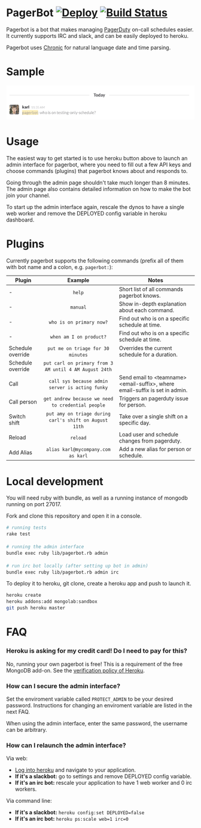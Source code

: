 PagerBot [![Deploy](https://www.herokucdn.com/deploy/button.png)](https://heroku.com/deploy?template=https://github.com/stripe/pagerbot) [![Build Status](https://travis-ci.org/stripe/pagerbot.svg?branch=master)](https://travis-ci.org/stripe/pagerbot)
========

Pagerbot is a bot that makes managing [PagerDuty](http://www.pagerduty.com/) on-call schedules easier. It currently supports IRC and slack, and can be easily deployed to heroku. 

Pagerbot uses [Chronic](https://github.com/mojombo/chronic) for natural language date and time parsing.

Sample
=====

![ScreenShot](public/pics/animation.gif)

Usage
======

The easiest way to get started is to use heroku button above to launch an admin interface for pagerbot, where you need to fill out a few API keys and choose commands (plugins) that pagerbot knows about and responds to.

Going through the admin page shouldn't take much longer than 8 minutes. The admin page also contains detailed information on how to make the bot join your channel.

To start up the admin interface again, rescale the dynos to have a single web worker and remove the DEPLOYED config variable in heroku dashboard.

Plugins
=======

Currently pagerbot supports the following commands (prefix all of them with bot name and a colon, e.g. `pagerbot:`):

| Plugin | Example | Notes |
| ----------------- |:---------------------------------------------------:| -----|
| - | `help` | Short list of all commands pagerbot knows. |
| - | `manual` | Show in-depth explanation about each command. |
| - | `who is on primary now?` | Find out who is on a specific schedule at time. |
| - | `when am I on product?` | Find out who is on a specific schedule at time. |
| Schedule override | `put me on triage for 30 minutes` | Overrides the current schedule for a duration. |
| Schedule override | `put carl on primary from 3 AM until 4 AM August 24th` | |
| Call | `call sys because admin server is acting funky` | Send email to \<teamname\>\<email-suffix\>, where email-suffix is set in admin. |
| Call person | `get andrew because we need to credential people` | Triggers an pagerduty issue for person. |
| Switch shift | `put amy on triage during carl's shift on August 11th` | Take over a single shift on a specific day. |
| Reload | `reload` | Load user and schedule changes from pagerduty. |
| Add Alias | `alias karl@mycompany.com as karl` | Add a new alias for person or schedule. |

Local development
=============

You will need ruby with bundle, as well as a running instance of mongodb running on port 27017.

Fork and clone this repository and open it in a console.

```bash
# running tests
rake test

# running the admin interface
bundle exec ruby lib/pagerbot.rb admin

# run irc bot locally (after setting up bot in admin)
bundle exec ruby lib/pagerbot.rb admin irc
```

To deploy it to heroku, git clone, create a heroku app and push to launch it.
```bash
heroku create
heroku addons:add mongolab:sandbox
git push heroku master
```

FAQ
====

### Heroku is asking for my credit card! Do I need to pay for this?
No, running your own pagerbot is free! This is a requirement of the free MongoDB add-on. See the [verification policy of Heroku](https://devcenter.heroku.com/articles/account-verification#verification-requirement).

### How can I secure the admin interface?

Set the enviroment variable called `PROTECT_ADMIN` to be your desired password. Instructions for changing an enviroment variable are listed in the next FAQ.

When using the admin interface, enter the same password, the username can be arbitrary.

### How can I relaunch the admin interface?

Via web: 
* [Log into heroku](https://dashboard.heroku.com/) and navigate to your application. 
* **If it's a slackbot:** go to settings and remove DEPLOYED config variable.
* **If it's an irc bot:** rescale your application to have 1 web worker and 0 irc workers.

Via command line:
* **If it's a slackbot:** `heroku config:set DEPLOYED=false`
* **If it's an irc bot:** `heroku ps:scale web=1 irc=0`
